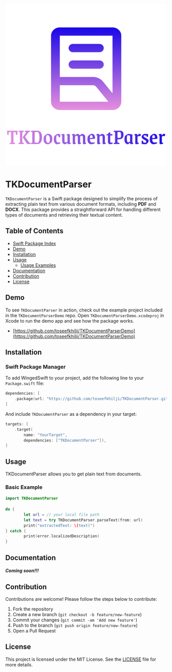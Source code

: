 ![Logo](Images/doc-logo.png)

# TKDocumentParser
`TKDocumentParser` is a Swift package designed to simplify the process of extracting plain text from various document formats, including **PDF** and **DOCX**. This package provides a straightforward API for handling different types of documents and retrieving their textual content.

## Table of Contents

- [Swift Package Index](https://swiftpackageindex.com/toseefkhilji/TKDocumentParser)
- [Demo](#demo)
- [Installation](#installation)
- [Usage](#usage)
  - [Usage Examples](#usage-examples)
- [Documentation](#documentation)
- [Contribution](#contribution)
- [License](#license)

## Demo
To see `TKDocumentParser` in action, check out the example project included in the `TKDocumentParserDemo` repo. Open `TKDocumentParserDemo.xcodeproj` in Xcode to run the demo app and see how the package works.

- [https://github.com/toseefkhilji/TKDocumentParserDemo](https://github.com/toseefkhilji/TKDocumentParserDemo)

## Installation

### Swift Package Manager

To add WingedSwift to your project, add the following line to your `Package.swift` file:

```swift
dependencies: [
    .package(url: "https://github.com/toseefkhilji/TKDocumentParser.git", from: "1.0.0")
]
```


And include `TKDocumentParser` as a dependency in your target:

```swift
targets: [
    .target(
        name: "YourTarget",
        dependencies: ["TKDocumentParser"]),
]
```

## Usage

TKDocumentParser allows you to get plain text from documents.

### Basic Example

```swift
import TKDocumentParser

do {
        let url = // your local file path
        let text = try TKDocumentParser.parseText(from: url)
        print("extractedText: \(text)")
} catch {
        print(error.localizedDescription)    
}
```

## Documentation

##### Coming soon!!!


## Contribution

Contributions are welcome! Please follow the steps below to contribute:

1. Fork the repository
2. Create a new branch (`git checkout -b feature/new-feature`)
3. Commit your changes (`git commit -am 'Add new feature'`)
4. Push to the branch (`git push origin feature/new-feature`)
5. Open a Pull Request

## License

This project is licensed under the MIT License. See the [LICENSE](LICENSE) file for more details.
